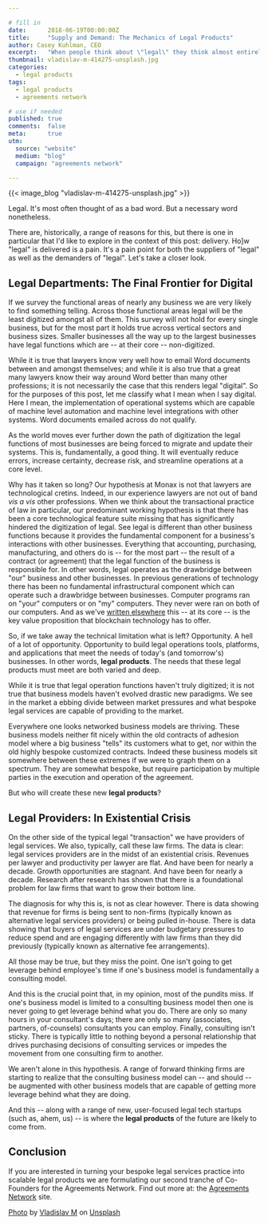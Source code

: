 ```yaml
---

# fill in
date:      2018-06-19T00:00:00Z
title:     "Supply and Demand: The Mechanics of Legal Products"
author: Casey Kuhlman, CEO
excerpt:   "When people think about \"legal\" they think almost entirely of the provision of bespoke services. Yet the world is changing, and \"legal\" needs to keep up."
thumbnail: vladislav-m-414275-unsplash.jpg
categories:
  - legal products
tags:
  - legal products
  - agreements network

# use if needed
published: true
comments:  false
meta:      true
utm:
  source: "website"
  medium: "blog"
  campaign: "agreements network"

---
```


{{< image_blog "vladislav-m-414275-unsplash.jpg" >}}

Legal. It's most often thought of as a bad word. But a necessary word nonetheless.

There are, historically, a range of reasons for this, but there is one in particular that I'd like to explore in the context of this post: delivery. Ho]w "legal" is delivered is a pain. It's a pain point for both the suppliers of "legal" as well as the demanders of "legal". Let's take a closer look.

## Legal Departments: The Final Frontier for Digital

If we survey the functional areas of nearly any business we are very likely to find something telling. Across those functional areas legal will be the least digitized amongst all of them. This survey will not hold for every single business, but for the most part it holds true across vertical sectors and business sizes. Smaller businesses all the way up to the largest businesses have legal functions which are -- at their core -- non-digitized.

While it is true that lawyers know very well how to email Word documents between and amongst themselves; and while it is also true that a great many lawyers know their way around Word better than many other professions; it is not necessarily the case that this renders legal "digital". So for the purposes of this post, let me classify what I mean when I say digital. Here I mean, the implementation of operational systems which are capable of machine level automation and machine level integrations with other systems. Word documents emailed across do not qualify.

As the world moves ever further down the path of digitization the legal functions of most businesses are being forced to migrate and update their systems. This is, fundamentally, a good thing. It will eventually reduce errors, increase certainty, decrease risk, and streamline operations at a core level.

Why has it taken so long? Our hypothesis at Monax is not that lawyers are technological cretins. Indeed, in our experience lawyers are not out of band *vis a vis* other professions. When we think about the transactional practice of law in particular, our predominant working hypothesis is that there has been a core technological feature suite missing that has significantly hindered the digitization of legal. See legal is different than other business functions because it provides the fundamental component for a business's interactions with other businesses. Everything that accounting, purchasing, manufacturing, and others do is -- for the most part -- the result of a contract (or agreement) that the legal function of the business is responsible for. In other words, legal operates as the drawbridge between "our" business and other businesses. In previous generations of technology there has been no fundamental infrastructural component which can operate such a drawbridge between businesses. Computer programs ran on "your" computers or on "my" computers. They never were ran on both of our computers. And as we've [written elsewhere](/learn/ecosystem_applications) this -- at its core -- is the key value proposition that blockchain technology has to offer.

So, if we take away the technical limitation what is left? Opportunity. A hell of a lot of opportunity. Opportunity to build legal operations tools, platforms, and applications that meet the needs of today's (and tomorrow's) businesses. In other words, **legal products**. The needs that these legal products must meet are both varied and deep.

While it is true that legal operation functions haven't truly digitized; it is not true that business models haven't evolved drastic new paradigms. We see in the market a ebbing divide between market pressures and what bespoke legal services are capable of providing to the market.

Everywhere one looks networked business models are thriving. These business models neither fit nicely within the old contracts of adhesion model where a big business "tells" its customers what to get, nor within the old highly bespoke customized contracts. Indeed these business models sit somewhere between these extremes if we were to graph them on a spectrum. They are somewhat bespoke, but require participation by multiple parties in the execution and operation of the agreement.

But who will create these new **legal products**?

## Legal Providers: In Existential Crisis

On the other side of the typical legal "transaction" we have providers of legal services. We also, typically, call these law firms. The data is clear: legal services providers are in the midst of an existential crisis. Revenues per lawyer and productivity per lawyer are flat. And have been for nearly a decade. Growth opportunities are stagnant. And have been for nearly a decade. Research after research has shown that there is a foundational problem for law firms that want to grow their bottom line.

The diagnosis for why this is, is not as clear however. There is data showing that revenue for firms is being sent to non-firms (typically known as alternative legal services providers) or being pulled in-house. There is data showing that buyers of legal services are under budgetary pressures to reduce spend and are engaging differently with law firms than they did previously (typically known as alternative fee arrangements).

All those may be true, but they miss the point. One isn't going to get leverage behind employee's time if one's business model is fundamentally a consulting model.

And this is the crucial point that, in my opinion, most of the pundits miss. If one's business model is limited to a consulting business model then one is never going to get leverage behind what you do. There are only so many hours in your consultant's days; there are only so many (associates, partners, of-counsels) consultants you can employ. Finally, consulting isn't sticky. There is typically little to nothing beyond a personal relationship that drives purchasing decisions of consulting services or impedes the movement from one consulting firm to another.

We aren't alone in this hypothesis. A range of forward thinking firms are starting to realize that the consulting business model can -- and should -- be augmented with other business models that are capable of getting more leverage behind what they are doing.

And this -- along with a range of new, user-focused legal tech startups (such as, ahem, us) -- is where the **legal products** of the future are likely to come from.

## Conclusion

If you are interested in turning your bespoke legal services practice into scalable legal products we are formulating our second tranche of Co-Founders for the Agreements Network. Find out more at: the [Agreements Network](https://agreements.network) site.

[Photo](https://unsplash.com/photos/WI62j3uzORo) by [Vladislav M](https://unsplash.com/photos/WI62j3uzORo?utm_source=unsplash&utm_medium=referral&utm_content=creditCopyText) on [Unsplash](https://unsplash.com?utm_source=unsplash&utm_medium=referral&utm_content=creditCopyText)
